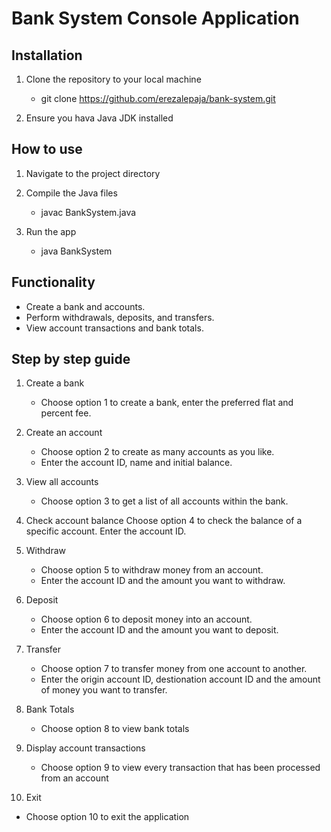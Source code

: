 # Bank System Console Application

## Installation
1. Clone the repository to your local machine
    - git clone https://github.com/erezalepaja/bank-system.git

2. Ensure you hava Java JDK installed

## How to use
1. Navigate to the project directory

2. Compile the Java files
   - javac BankSystem.java

2. Run the app
   - java BankSystem

## Functionality
- Create a bank and accounts.
- Perform withdrawals, deposits, and transfers.
- View account transactions and bank totals.

## Step by step guide
1. Create a bank
   - Choose option 1 to create a bank, enter the preferred flat and percent fee.

2. Create an account
   - Choose option 2 to create as many accounts as you like.
   - Enter the account ID, name and initial balance.

3. View all accounts
   - Choose option 3 to get a list of all accounts within the bank.

4. Check account balance
    Choose option 4 to check the balance of a specific account.
    Enter the account ID. 

5. Withdraw
   - Choose option 5 to withdraw money from an account.
   - Enter the account ID and the amount you want to withdraw.

6. Deposit
   - Choose option 6 to deposit money into an account.
   - Enter the account ID and the amount you want to deposit.

7. Transfer
   - Choose option 7 to transfer money from one account to another.
   - Enter the origin account ID, destionation account ID and the amount of money you want to transfer.

8. Bank Totals
   - Choose option 8 to view bank totals

9. Display account transactions
   - Choose option 9 to view every transaction that has been processed from an account

10. Exit
   - Choose option 10 to exit the application

